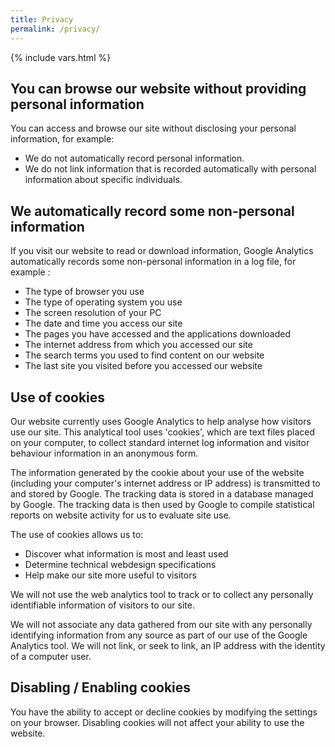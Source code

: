 ```yaml
---
title: Privacy
permalink: /privacy/
---
```

{% include vars.html %}

## You can browse our website without providing personal information

You can access and browse our site without disclosing your personal information, for example:

* We do not automatically record personal information.
* We do not link information that is recorded automatically with personal information about specific individuals.

## We automatically record some non-personal information

If you visit our website to read or download information, Google Analytics automatically records some non-personal information in a log file, for example :

* The type of browser you use
* The type of operating system you use
* The screen resolution of your PC
* The date and time you access our site
* The pages you have accessed and the applications downloaded
* The internet address from which you accessed our site
* The search terms you used to find content on our website
* The last site you visited before you accessed our website

## Use of cookies

Our website currently uses Google Analytics to help analyse how visitors use our site. This analytical tool uses 'cookies', which are text files placed on your computer, to collect standard internet log information and visitor behaviour information in an anonymous form.

The information generated by the cookie about your use of the website (including your computer's internet address or IP address) is transmitted to and stored by Google. The tracking data is stored in a database managed by Google. The tracking data is then used by Google to compile statistical reports on website activity for us to evaluate site use.

The use of cookies allows us to:

* Discover what information is most and least used
* Determine technical webdesign specifications
* Help make our site more useful to visitors

We will not use the web analytics tool to track or to collect any personally identifiable information of visitors to our site.

We will not associate any data gathered from our site with any personally identifying information from any source as part of our use of the Google Analytics tool. We will not link, or seek to link, an IP address with the identity of a computer user.

## Disabling / Enabling cookies

You have the ability to accept or decline cookies by modifying the settings on your browser. Disabling cookies will not affect your ability to use the website.